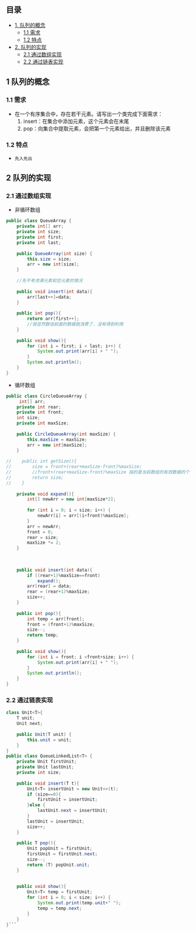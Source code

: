 ## 目录

- [1. 队列的概念](#1.%20%E9%98%9F%E5%88%97%E7%9A%84%E6%A6%82%E5%BF%B5)
	- [1.1 需求](#1.1%20%E9%9C%80%E6%B1%82)
	- [1.2 特点](#1.2%20%E7%89%B9%E7%82%B9)
- [2. 队列的实现](#2.%20%E9%98%9F%E5%88%97%E7%9A%84%E5%AE%9E%E7%8E%B0)
	- [2.1 通过数组实现](#2.1%20%E9%80%9A%E8%BF%87%E6%95%B0%E7%BB%84%E5%AE%9E%E7%8E%B0)
	- [2.2 通过链表实现](#2.2%20%E9%80%9A%E8%BF%87%E9%93%BE%E8%A1%A8%E5%AE%9E%E7%8E%B0)

## 1 队列的概念

### 1.1 需求

- 在一个有序集合中，存在若干元素。请写出一个类完成下面需求：
	1. insert：在集合中添加元素，这个元素会在末尾
	2. pop：向集合中提取元素，会把第一个元素给出，并且删除该元素

### 1.2 特点

- `先入先出`

## 2 队列的实现

### 2.1 通过数组实现

- 非循环数组
```java
public class QueueArray {  
    private int[] arr;  
    private int size;  
    private int first;  
    private int last;  
  
    public QueueArray(int size) {  
        this.size = size;  
        arr = new int[size];  
    }  
  
    //先不考虑满元素和空元素的情况  
  
    public void insert(int data){  
        arr[last++]=data;  
    }  
  
    public int pop(){  
        return arr[first++];  
        //很显然数组前面的数据就浪费了，没有得到利用  
    }  
  
    public void show(){  
        for (int i = first; i < last; i++) {  
            System.out.print(arr[i] + " ");  
        }  
        System.out.println();  
    }  
}
```


- 循环数组
```java
public class CircleQueueArray {  
     int[] arr;  
    private int rear;  
    private int front;  
    int size;  
    private int maxSize;  
  
    public CircleQueueArray(int maxSize) {  
        this.maxSize = maxSize;  
        arr = new int[maxSize];  
    }  
  
//    public int getSize(){  
//        size = front+(rear+maxSize-front)%maxSize;  
//        //front+(rear+maxSize-front)%maxSize 指的是当前数组的有效数据的个数！！！  
//        return size;  
//    }  
  
    private void expand(){  
        int[] newArr = new int[maxSize*2];  
  
        for (int i = 0; i < size; i++) {  
            newArr[i] = arr[(i+front)%maxSize];  
        }  
        arr = newArr;  
        front = 0;  
        rear = size;  
        maxSize *= 2;  
    }  
  
  
  
    public void insert(int data){  
        if ((rear+1)%maxSize==front)  
            expand();  
        arr[rear] = data;  
        rear = (rear+1)%maxSize;  
        size++;  
    }  
  
    public int pop(){  
        int temp = arr[front];  
        front = (front+1)%maxSize;  
        size--;  
        return temp;  
    }  
  
    public void show(){  
        for (int i = front; i <front+size; i++) {  
            System.out.print(arr[i] + " ");  
        }  
        System.out.println();  
    }  
}
```

### 2.2 通过链表实现

```java
class Unit<T>{  
    T unit;  
    Unit next;  
  
    public Unit(T unit) {  
        this.unit = unit;  
    }  
}  
public class QueueLinkedList<T> {  
    private Unit firstUnit;  
    private Unit lastUnit;  
    private int size;  
  
    public void insert(T t){  
        Unit<T> insertUnit = new Unit<>(t);  
        if (size==0){  
            firstUnit = insertUnit;  
        }else {  
            lastUnit.next = insertUnit;  
        }  
        lastUnit = insertUnit;  
        size++;  
    }  
  
    public T pop(){  
        Unit popUnit = firstUnit;  
        firstUnit = firstUnit.next;  
        size--;  
        return (T) popUnit.unit;  
    }  
  
  
    public void show(){  
        Unit<T> temp = firstUnit;  
        for (int i = 0; i < size; i++) {  
            System.out.print(temp.unit+" ");  
            temp = temp.next;  
        }  
    }  
}```

